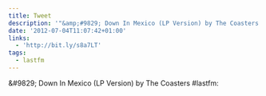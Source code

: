 ```yaml
---
title: Tweet
description: '"&amp;#9829; Down In Mexico (LP Version) by The Coasters #lastfm: "'
date: '2012-07-04T11:07:42+01:00'
links:
  - 'http://bit.ly/s8a7LT'
tags:
  - lastfm
---
```

&amp;#9829; Down In Mexico (LP Version) by The Coasters #lastfm: 
